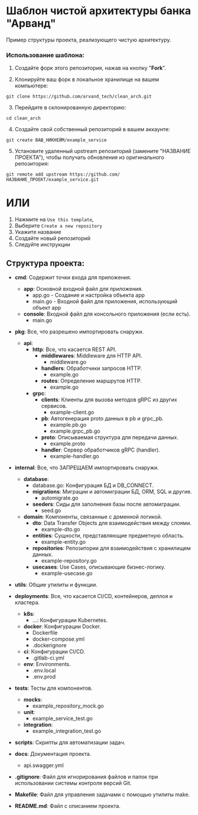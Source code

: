 # Шаблон чистой архитектуры банка "Арванд"

Пример структуры проекта, реализующего чистую архитектуру.

### Использование шаблона:

1. Создайте форк этого репозитория, нажав на кнопку "**Fork**".

2. Клонируйте ваш форк в локальное хранилище на вашем компьютере:

```
git clone https://github.com/arvand_tech/clean_arch.git
```

3. Перейдите в склонированную директорию:

```
cd clean_arch
```

4. Создайте свой собственный репозиторий в вашем аккаунте:

```
git create ВАШ_НИКНЕЙМ/example_service
```

5. Установите удаленный upstream репозиторий (замените "НАЗВАНИЕ ПРОЕКТА"), чтобы получать обновления из оригинального репозитория:

```
git remote add upstream https://github.com/НАЗВАНИЕ_ПРОЕКТ/example_service.git
```

# ИЛИ

1. Нажмите на `Use this template`,
2. Выберите `Create a new repository`
3. Укажите название
4. Создайте новый репозиторий
5. Следуйте инструкции

## Структура проекта:

- **cmd**: Содержит точки входа для приложения.

  - **app**: Основной входной файл для приложения.
    - app.go - Создание и настройка объекта app
    - main.go - Входной файл для приложения, использующий объект app
  - **console**: Входной файл для консольного приложения (если есть).
    - main.go

- **pkg**: Все, что разрешено импортировать снаружи.

  - **api**:
    - **http**: Все, что касается REST API.
      - **middlewares**: Middleware для HTTP API.
        - middleware.go
      - **handlers**: Обработчики запросов HTTP.
        - example.go
      - **routes**: Определение маршрутов HTTP.
        - example.go
    - **grpc**:
      - **clients**: Клиенты для вызова методов gRPC из других сервисов.
        - example-client.go
      - **pb**: Автогенерация proto данных в pb и grpc_pb.
        - example.pb.go
        - example.grpc_pb.go
      - **proto**: Описываемая структура для передачи данных.
        - example.proto
      - **handler**: Сервер обработчиков gRPC (handler).
        - example-handler.go

- **internal**: Все, что ЗАПРЕЩАЕМ импортировать снаружи.

  - **database**:
    - database.go: Конфигурация БД и DB_CONNECT.
    - **migrations**: Миграции и автомиграции БД, ORM, SQL и другие.
      - automigrate.go
    - **seeders**: Сиды для заполнения базы после автомиграции.
      - seed.go
  - **domain**: Компоненты, связанные с доменной логикой.
    - **dto**: Data Transfer Objects для взаимодействия между слоями.
      - example-dto.go
    - **entities**: Сущности, представляющие предметную область.
      - example-entity.go
    - **repositories**: Репозитории для взаимодействия с хранилищем данных.
      - example-repository.go
    - **usecases**: Use Cases, описывающие бизнес-логику.
      - example-usecase.go

- **utils**: Общие утилиты и функции.

- **deployments**: Все, что касается CI/CD, контейнеров, деплоя и кластера.

  - **k8s**:
    - ...: Конфигурации Kubernetes.
  - **docker**: Конфигурации Docker.
    - Dockerfile
    - docker-compose.yml
    - .dockerignore
  - **ci**: Конфигурации CI/CD.
    - .gitlab-ci.yml
  - **env**: Environments.
    - .env.local
    - .env.prod

- **tests**: Тесты для компонентов.

  - **mocks**:
    - example_repository_mock.go
  - **unit**:
    - example_service_test.go
  - **integration**:
    - example_integration_test.go

- **scripts**: Скрипты для автоматизации задач.

- **docs**: Документация проекта.

  - api.swagger.yml

- **.gitignore**: Файл для игнорирования файлов и папок при использовании системы контроля версий Git.

- **Makefile**: Файл для управления задачами с помощью утилиты make.

- **README.md**: Файл с описанием проекта.
